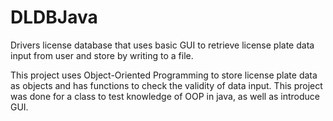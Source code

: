# DLDBJava
Drivers license database that uses basic GUI to retrieve license plate data input from user and store by writing to a file.

This project uses Object-Oriented Programming to store license plate data as objects and has functions to check the validity of data input. This project was done for a class to test knowledge of OOP in java, as well as introduce GUI.
